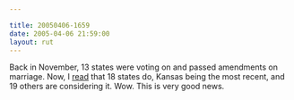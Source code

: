 ```yaml
---

title: 20050406-1659
date: 2005-04-06 21:59:00
layout: rut
---
```


<p> Back in November, 13 states were voting on
and passed amendments on marriage.  Now, I <a href="
http://www.csmonitor.com/2005/0407/p02s02-usju.html">read</a>
that 18 states do, Kansas being the most recent, and 19 others are
considering it.  Wow.  This is very good news.</p>

